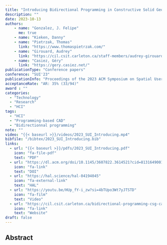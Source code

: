 ```yaml
---
title: "Introducing Bidirectional Programming in Constructive Solid Geometry-Based CAD"
description: ""
date: 2023-10-13
authors:
    - name: "Gonzalez, J. Felipe" 
      me: true
    - name: "Kieken, Danny"
    - name: "Pietrzak, Thomas"
      link: "https://www.thomaspietrzak.com/"
    - name: "Girouard, Audrey"
      link: "https://cil.csit.carleton.ca/staff-members/audrey-girouard/"
    - name: "Casiez, Géry"
      link: "https://gery.casiez.net/"
publicationType: "Conference papers"
conference: "SUI'23"
publicationInfo: "Proceedings of the 2023 ACM Symposium on Spatial User Interaction"
acceptanceRate: "AR: 35% (33/94)"
award : ""
categories:
  - "Technology"
  - "Research"
  - "HCI"
tags:
  - "HCI"
  - "Programming-based CAD"
  - "Bidirectionnal programming"
note: ""
video: "{{< baseurl >}}/videos/2023_SUI_Introducing.mp4"
bibfile: "/bibtex/2023_SUI_Introducing.bib"
links:
  - url: "{{< baseurl >}}/pdfs/2023_SUI_Introducing.pdf"
    icon: "fa-file-pdf"
    text: "PDF"
  - url: "https://dl.acm.org/doi/10.1145/3607822.3614521?cid=81316490016"
    icon: "fa-link"
    text: "DOI"
  - url: "https://hal.science/hal-04194045"
    icon: "fa-external-link"
    text: "HAL"
  - url: "https://youtu.be/HUp_fY-i_zw?si=4bTUpo3Wt7yJTSTD"
    icon: "fa-film"
    text: "Video"
  - url: "https://cil.csit.carleton.ca/bidirectional-programming-csg-cad/"
    icon: "fa-link"
    text: "Website"
draft: false
---
```





## Abstract

